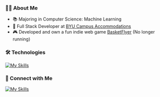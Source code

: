 ### 👨‍💻 About Me

- 📚 Majoring in Computer Science: Machine Learning
- 🏫 Full Stack Developer at [BYU Campus Accommodations](https://reslife.byu.edu/)
- 🎮 Developed and own a fun indie web game [BasketFlyer](https://startup.basketflyer.com/) (No longer running)

### 🛠️ Technologies 

[![My Skills](https://skillicons.dev/icons?i=react,js,java,swift,py,c,cpp,cs&perline=4)](https://skillicons.dev)

### 🤝 Connect with Me 

[![My Skills](https://skillicons.dev/icons?i=linkedin&perline=3)](https://www.linkedin.com/in/josh-weidner/)

<!---
Josh-Weidner/Josh-Weidner is a ✨ special ✨ repository because its `README.md` (this file) appears on your GitHub profile.
You can click the Preview link to take a look at your changes.
--->
